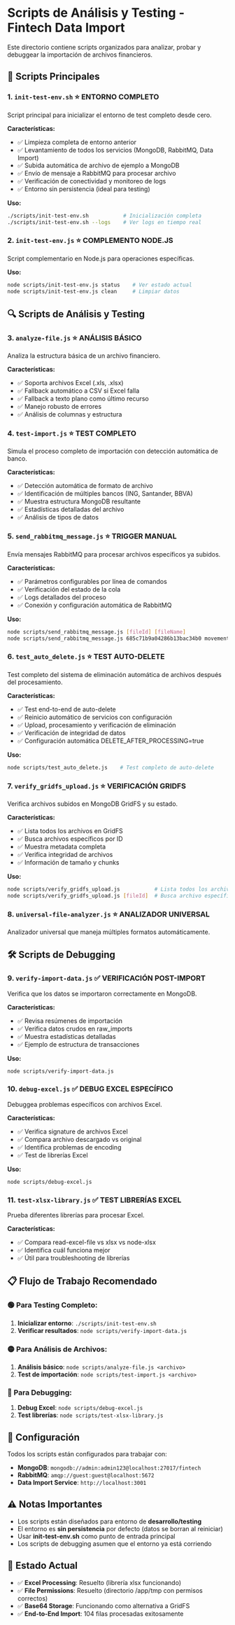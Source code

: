 # Scripts de Análisis y Testing - Fintech Data Import

Este directorio contiene scripts organizados para analizar, probar y debuggear la importación de archivos financieros.

## 🚀 Scripts Principales

### 1. `init-test-env.sh` ⭐ **ENTORNO COMPLETO**
Script principal para inicializar el entorno de test completo desde cero.

**Características:**
- ✅ Limpieza completa de entorno anterior
- ✅ Levantamiento de todos los servicios (MongoDB, RabbitMQ, Data Import)
- ✅ Subida automática de archivo de ejemplo a MongoDB
- ✅ Envío de mensaje a RabbitMQ para procesar archivo
- ✅ Verificación de conectividad y monitoreo de logs
- ✅ Entorno sin persistencia (ideal para testing)

**Uso:**
```bash
./scripts/init-test-env.sh           # Inicialización completa
./scripts/init-test-env.sh --logs    # Ver logs en tiempo real
```

### 2. `init-test-env.js` ⭐ **COMPLEMENTO NODE.JS**
Script complementario en Node.js para operaciones específicas.

**Uso:**
```bash
node scripts/init-test-env.js status    # Ver estado actual
node scripts/init-test-env.js clean     # Limpiar datos
```

## 🔍 Scripts de Análisis y Testing

### 3. `analyze-file.js` ⭐ **ANÁLISIS BÁSICO**
Analiza la estructura básica de un archivo financiero.

**Características:**
- ✅ Soporta archivos Excel (.xls, .xlsx)
- ✅ Fallback automático a CSV si Excel falla
- ✅ Fallback a texto plano como último recurso
- ✅ Manejo robusto de errores
- ✅ Análisis de columnas y estructura

### 4. `test-import.js` ⭐ **TEST COMPLETO**
Simula el proceso completo de importación con detección automática de banco.

**Características:**
- ✅ Detección automática de formato de archivo
- ✅ Identificación de múltiples bancos (ING, Santander, BBVA)
- ✅ Muestra estructura MongoDB resultante
- ✅ Estadísticas detalladas del archivo
- ✅ Análisis de tipos de datos

### 5. `send_rabbitmq_message.js` ⭐ **TRIGGER MANUAL**
Envía mensajes RabbitMQ para procesar archivos específicos ya subidos.

**Características:**
- ✅ Parámetros configurables por línea de comandos
- ✅ Verificación del estado de la cola
- ✅ Logs detallados del proceso
- ✅ Conexión y configuración automática de RabbitMQ

**Uso:**
```bash
node scripts/send_rabbitmq_message.js [fileId] [fileName]
node scripts/send_rabbitmq_message.js 685c71b9a04286b13bac34b0 movements.xls
```

### 6. `test_auto_delete.js` ⭐ **TEST AUTO-DELETE**
Test completo del sistema de eliminación automática de archivos después del procesamiento.

**Características:**
- ✅ Test end-to-end de auto-delete
- ✅ Reinicio automático de servicios con configuración
- ✅ Upload, procesamiento y verificación de eliminación
- ✅ Verificación de integridad de datos
- ✅ Configuración automática DELETE_AFTER_PROCESSING=true

**Uso:**
```bash
node scripts/test_auto_delete.js    # Test completo de auto-delete
```

### 7. `verify_gridfs_upload.js` ⭐ **VERIFICACIÓN GRIDFS**
Verifica archivos subidos en MongoDB GridFS y su estado.

**Características:**
- ✅ Lista todos los archivos en GridFS
- ✅ Busca archivos específicos por ID
- ✅ Muestra metadata completa
- ✅ Verifica integridad de archivos
- ✅ Información de tamaño y chunks

**Uso:**
```bash
node scripts/verify_gridfs_upload.js           # Lista todos los archivos
node scripts/verify_gridfs_upload.js [fileId]  # Busca archivo específico
```

### 8. `universal-file-analyzer.js` ⭐ **ANALIZADOR UNIVERSAL**
Analizador universal que maneja múltiples formatos automáticamente.

## 🛠️ Scripts de Debugging

### 9. `verify-import-data.js` ✅ **VERIFICACIÓN POST-IMPORT**
Verifica que los datos se importaron correctamente en MongoDB.

**Características:**
- ✅ Revisa resúmenes de importación
- ✅ Verifica datos crudos en raw_imports
- ✅ Muestra estadísticas detalladas
- ✅ Ejemplo de estructura de transacciones

**Uso:**
```bash
node scripts/verify-import-data.js
```

### 10. `debug-excel.js` ✅ **DEBUG EXCEL ESPECÍFICO**
Debuggea problemas específicos con archivos Excel.

**Características:**
- ✅ Verifica signature de archivos Excel
- ✅ Compara archivo descargado vs original
- ✅ Identifica problemas de encoding
- ✅ Test de librerías Excel

**Uso:**
```bash
node scripts/debug-excel.js
```

### 11. `test-xlsx-library.js` ✅ **TEST LIBRERÍAS EXCEL**
Prueba diferentes librerías para procesar Excel.

**Características:**
- ✅ Compara read-excel-file vs xlsx vs node-xlsx
- ✅ Identifica cuál funciona mejor
- ✅ Útil para troubleshooting de librerías

## 📋 Flujo de Trabajo Recomendado

### 🟢 Para Testing Completo:
1. **Inicializar entorno**: `./scripts/init-test-env.sh`
2. **Verificar resultados**: `node scripts/verify-import-data.js`

### 🟡 Para Análisis de Archivos:
1. **Análisis básico**: `node scripts/analyze-file.js <archivo>`
2. **Test de importación**: `node scripts/test-import.js <archivo>`

### 🔴 Para Debugging:
1. **Debug Excel**: `node scripts/debug-excel.js`
2. **Test librerías**: `node scripts/test-xlsx-library.js`

## 🔧 Configuración

Todos los scripts están configurados para trabajar con:
- **MongoDB**: `mongodb://admin:admin123@localhost:27017/fintech`
- **RabbitMQ**: `amqp://guest:guest@localhost:5672`
- **Data Import Service**: `http://localhost:3001`

## ⚠️ Notas Importantes

- Los scripts están diseñados para entorno de **desarrollo/testing**
- El entorno es **sin persistencia** por defecto (datos se borran al reiniciar)
- Usar **init-test-env.sh** como punto de entrada principal
- Los scripts de debugging asumen que el entorno ya está corriendo

## 🎯 Estado Actual

- ✅ **Excel Processing**: Resuelto (librería xlsx funcionando)
- ✅ **File Permissions**: Resuelto (directorio /app/tmp con permisos correctos)
- ✅ **Base64 Storage**: Funcionando como alternativa a GridFS
- ✅ **End-to-End Import**: 104 filas procesadas exitosamente
